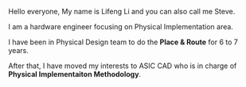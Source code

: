 Hello everyone, My name is Lifeng Li and you can also call me Steve.

I am a hardware engineer focusing on Physical Implementation area.

I have been in Physical Design team to do the **Place & Route** for 6 to 7 years.

After that, I have moved my interests to ASIC CAD who is in charge of **Physical Implementaiton Methodology**.



<!---
xoit/xoit is a ✨ special ✨ repository because its `README.md` (this file) appears on your GitHub profile.
You can click the Preview link to take a look at your changes.
--->
